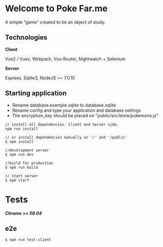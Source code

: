 # Welcome to Poke Far.me
A simple "game" created to be an object of study.

## Technologies
**Client**

Vue2 / Vuex, Webpack, Vou-Router, Nightwatch + Selenium

**Server**

Express, Sqlite3, NodeJS >= 7.0.10

## Starting application
- Rename database.example.sqlite to database.sqlite
- Rename config and type your application and database settings
- The encryption_key should be placed on "public/src/store/pokemons.js"

```
// install all dependencies. Client and Server side.
npm run install

// or install dependencies manually on '/' and '/public'
$ npm install

//development server
$ npm run dev

//build for production
$ npm run build

// start server
$ npm start
```


# Tests
***Chrome >= 58.04***
## e2e
```
$ npm run test-client
```
